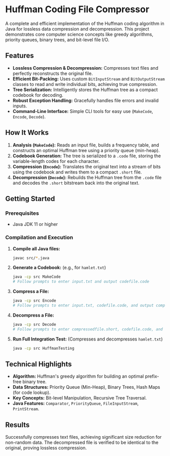 # Huffman Coding File Compressor

A complete and efficient implementation of the Huffman coding algorithm in Java for lossless data compression and decompression. This project demonstrates core computer science concepts like greedy algorithms, priority queues, binary trees, and bit-level file I/O.

## Features

- **Lossless Compression & Decompression:** Compresses text files and perfectly reconstructs the original file.
- **Efficient Bit-Packing:** Uses custom `BitInputStream` and `BitOutputStream` classes to read and write individual bits, achieving true compression.
- **Tree Serialization:** Intelligently stores the Huffman tree as a compact codebook for decoding.
- **Robust Exception Handling:** Gracefully handles file errors and invalid inputs.
- **Command-Line Interface:** Simple CLI tools for easy use (`MakeCode`, `Encode`, `Decode`).




## How It Works

1.  **Analysis (`MakeCode`):** Reads an input file, builds a frequency table, and constructs an optimal Huffman tree using a priority queue (min-heap).
2.  **Codebook Generation:** The tree is serialized to a `.code` file, storing the variable-length codes for each character.
3.  **Compression (`Encode`):** Translates the original text into a stream of bits using the codebook and writes them to a compact `.short` file.
4.  **Decompression (`Decode`):** Rebuilds the Huffman tree from the `.code` file and decodes the `.short` bitstream back into the original text.

## Getting Started

### Prerequisites
*   Java JDK 11 or higher

### Compilation and Execution

1.  **Compile all Java files:**
    ```bash
    javac src/*.java
    ```

2.  **Generate a Codebook:** (e.g., for `hamlet.txt`)
    ```bash
    java -cp src MakeCode
    # Follow prompts to enter input.txt and output codefile.code
    ```

3.  **Compress a File:**
    ```bash
    java -cp src Encode
    # Follow prompts to enter input.txt, codefile.code, and output compressedfile.short
    ```

4.  **Decompress a File:**
    ```bash
    java -cp src Decode
    # Follow prompts to enter compressedfile.short, codefile.code, and output decompressed.txt
    ```

5.  **Run Full Integration Test:** (Compresses and decompresses `hamlet.txt`)
    ```bash
    java -cp src HuffmanTesting
    ```

## Technical Highlights

- **Algorithm:** Huffman's greedy algorithm for building an optimal prefix-free binary tree.
- **Data Structures:** Priority Queue (Min-Heap), Binary Trees, Hash Maps (for code lookup).
- **Key Concepts:** Bit-level Manipulation, Recursive Tree Traversal.
- **Java Features:** `Comparator`, `PriorityQueue`, `FileInputStream`, `PrintStream`.

## Results
Successfully compresses text files, achieving significant size reduction for non-random data. The decompressed file is verified to be identical to the original, proving lossless compression.
